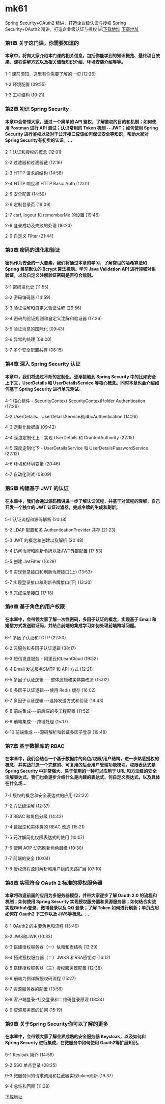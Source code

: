 # mk61
Spring Security+OAuth2 精讲，打造企业级认证与授权
Spring Security+OAuth2 精讲，打造企业级认证与授权
[![下载地址](https://img.mukewang.com/szimg/5fc0668f092fed4200000000.jpg "下载地址")](https://51xueit.vip "下载地址")
[下载地址](https://51xueit.vip "下载地址")
### 第1章 关于这门课，你需要知道的 

#### 本章中，将向大家介绍本门课的相关信息，包括你能学到的知识概览、最终项目效果、课程讲解方式以及相关储备知识介绍、环境安装介绍等等。
1-1 课前须知，这里有你需要了解的一切 (12:26)

1-2 环境配置 (09:55)

1-3 工程结构 (10:21)


### 第2章 初识 Spring Security 

#### 本章中会带领大家，通过一个简单的 API 鉴权，了解鉴权的目的和机制；如何使用 Postman 进行 API 测试；认识常用的 Token 机制 -- JWT；如何使用 Spring Security 进行鉴权以及对于公开接口应该如何保证安全等知识，帮助大家对Spring Security有初步的认识。...
2-1 认证和授权的概念 (12:01)

2-2 过滤器和过滤器链 (12:16)

2-3 HTTP 请求的结构 (14:58)

2-4 HTTP 响应和 HTTP Basic Auth (12:01)

2-5 安全配置 (14:59)

2-6 定制登录页 (16:09)

2-7 csrf, logout 和 rememberMe 的设置 (19:46)

2-8 登录成功及失败的处理 (16:23)

2-9 自定义 Filter (21:44)


### 第3章 密码的进化和验证 

#### 密码作为安全的一大要素，我们将通过本章的学习，了解常见的哈希算法和 Spring 目前默认的 Bcrypt 算法机制。学习 Java Validation API 进行领域对象验证，以及自定义注解验证密码是否符合规则。
3-1 密码进化史 (11:55)

3-2 密码编码器 (14:59)

3-3 验证注解和自定义验证注解 (26:56)

3-4 密码的验证规则和自定义注解和验证器 (17:26)

3-5 验证消息的国际化 (09:43)

3-6 异常的处理 (08:00)

3-7 多个安全配置共存 (06:15)


### 第4章 深入 Spring Security 认证

#### 本章中，我们将通过不断的定制化，逐渐接触到 Spring Security 中的比如安全上下文，UserDetails 和 UserDetailsService 等核心概念。同时本章也会介绍如何基于 Spring Security 进行单元测试。
4-1 核心组件 - SecurityContext SecurityContextHolder Authentication (17:26)

4-2 UserDetails、UserDetailsService和jdbcAuthentication (14:26)

4-3 定制化数据库 (09:43)

4-4 深度定制化上 - 实现 UserDetails 和 GrantedAuthority (22:15)

4-5 深度定制化下 - UserDetailsService 和 UserDetailsPasswordService (22:12)

4-6 环境和环境变量 (20:46)

4-7 自动化测试 (09:09)


### 第5章 构建基于 JWT 的认证

#### 在本章中，我们会通过源码精讲进一步了解认证流程，并基于对流程的理解，自己开发一个独立的 JWT 认证过滤器，完成令牌的生成和刷新。
5-1 认证流程和源码解析 (20:18)

5-2 LDAP 配置和多 AuthenticationProvider 共存 (21:23)

5-3 JWT 的概念和创建以及解析 (20:48)

5-4 访问令牌和刷新令牌以及JWT外部配置 (17:53)

5-5 创建 JwtFilter (16:29)

5-6 实现登录接口和刷新令牌接口(上) (13:53)

5-7 实现登录接口和刷新令牌接口(下) (13:20)

5-8 完成注册接口 (17:18)


### 第6章 基于角色的用户权限

#### 在本章中，会带领大家了解一次性密码，多因子认证的概念，实现基于 Email 和短信方式发送验证码，并结合前端的集成学习如何处理前端跨域问题。
6-1 多因子认证和TOTP (22:50)

6-2 云服务和多因子认证逻辑 (08:17)

6-3 短信发送服务 - 阿里云和LeanCloud (19:52)

6-4 Email 发送服务SMTP 和 API 方式 (12:21)

6-5 多因子认证逻辑 ---整体逻辑和实体类改造 (15:02)

6-6 多因子认证逻辑---使用 Redis 缓存 (16:02)

6-7 多因子认证逻辑---选择发送方式和验证 (18:43)

6-8 前端集成---前后端的多工程配置 (11:52)

6-9 前端集成---跨域处理 (15:17)

6-10 前端集成 ---源码解析和验证多因子登录 (19:48)


### 第7章 基于数据库的 RBAC

#### 在本章中，我们会结合一个基于数据库的角色/权限/用户结构，进一步熟悉授权的概念，并实战打造一个完整的、可复用的后台用户管理功能模块。权限表达式是 Spring Security 中非常强大、易于使用的一种可以应用于 URL 和方法级的安全注解表达式，我们也会逐步介绍什么是内建的表达式、何自定义表达式，以及具体在什么场...
7-1 授权的概念和安全表达式的应用 (22:22)

7-2 方法级注解 (12:37)

7-3 RBAC 和角色分级 (14:42)

7-4 数据库和实体类的 RBAC 改造 (15:21)

7-5 元注解简化权限表达式的使用 (10:07)

7-6 使用 AOP 动态刷新角色层级 (10:30)

7-7 前端的安全 (10:04)

7-8 授权流程源码解析和用户组的思路扩展 (07:10)


### 第8章 实现符合 OAuth 2 标准的授权服务器

#### 本章将改造前面的应用为多服务器模型，并带大家逐步了解 Oauth 2.0 的流程和机制；如何使用 Spring Security 实现授权服务器和资源服务器；如何结合实战实现Github登录、微博登录以及 QQ 登录；了解 Token 如何进行刷新；单页应用如何在 Oauth2 下工作以及 JWS等概念。...
8-1 OAuth2 的主要角色和流程 (13:49)

8-2 JWS和JWK (10:33)

8-3 搭建授权服务器（一）依赖和表结构 (12:29)

8-4 搭建授权服务器（二）JWKS 和RSA密钥对 (16:12)

8-5 搭建授权服务器（三）授权服务器配置 (12:38)

8-6 前端为例详解授权码流程 (15:27)

8-7 资源服务器的配置 (13:56)

8-8 客户端登录-社交登录和二维码登录原理 (18:34)

8-9 资源服务器的访问 (15:19)


### 第9章 关于Spring Security你可以了解的更多

#### 在本章中，会带领大家了解业界成熟的安全服务器 Keycloak，以及如何和 Spring Security 进行集成，在微服务中如何使用 Oauth2等扩展知识。
9-1 Keyloak 简介 (14:59)

9-2 SSO 单点登录 (08:25)

9-3 微服务间的请求调用和拦截器实现token刷新 (19:37)

9-4 总结和回顾 (11:38)


[下载地址](https://51xueit.vip "下载地址")
